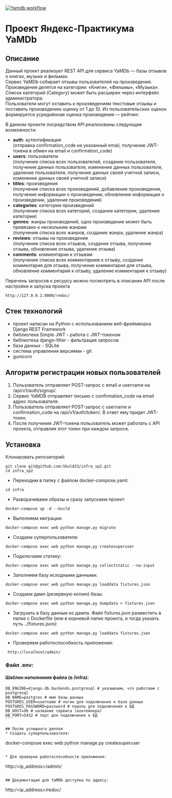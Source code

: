[![Yamdb workflow](https://github.com/Skuld23/yamdb_final/actions/workflows/yamdb_workflow.yml/badge.svg)](https://github.com/Skuld23/yamdb_final/actions/workflows/yamdb_workflow.yml)
# Проект Яндекс-Практикума YaMDb

## Описание 
Данный проект реализует REST API для сервиса YaMDb — базы отзывов о книгах, музыке и фильмах.<br>
Сервис YaMDb собирает отзывы пользователей на произведения. Произведения делятся на категории: «Книги», «Фильмы», «Музыка». Список категорий (Category) может быть расширен через интерфейс администратора.<br>
Пользователи могут оставить к произведениям текстовые отзывы и поставить произведению оценку от 1 до 10. Из пользовательских оценок формируется усреднённая оценка произведения — рейтинг.

В данном проекте посредством API реализованы следующие возможности:

- **auth**: аутентификация<br>
  (отправка confirmation_code на указанный email, получение JWT-токена в обмен на email и confirmation_code)
- **users**: пользователи<br>
  (получение списка всех пользователей, создание пользователя, получение данных пользователя, изменение данных пользователя, удаление пользователя, получение данных своей учетной записи, изменение данных своей учетной записи)
- **titles**: произведения<br>
  (получение списка всех произведений, добавление произведения, получение информации о произведении, обновление информации о произведении, удаление произведения)
- **categories**: категории произведений<br>
  (получение списка всех категорий, создание категории, удаление категории)
- **genres**: жанры произведений, одно произведение может быть привязано к нескольким жанрам<br>
  (получение списка всех жанров, создание жанра, удаление жанра)
- **reviews**: отзывы на произведения<br>
  (получение списка всех отзывов, создание отзыва, получение отзыва, обновление отзыва, удаление отзыва)
- **comments**: комментарии к отзывам<br>
  (получение списка всех комментариев к отзыву, создание комментария для отзыва, получение комментария для отзыва, обновление комментария к отзыву, удаление комментария к отзыву)

Перечень запросов к ресурсу можно посмотреть в описании API после настройки и запуска проекта

```
http://127.0.0.1:8000/redoc/
```

## Стек технологий
- проект написан на Python с использованием веб-фреймворка Django REST Framework
- библиотека Simple JWT - работа с JWT-токеном
- библиотека django-filter - фильтрация запросов
- база данных - SQLite
- система управления версиями - git
- gunicorn

## Алгоритм регистрации новых пользователей

1. Пользователь отправляет POST-запрос с email и username на /api/v1/auth/signup/.
2. Сервис YaMDB отправляет письмо с confirmation_code на email адрес пользователя.
3. Пользователь отправляет POST-запрос с username и confirmation_code на /api/v1/auth/token/. В ответ ему придет JWT-токен.
4. После получения JWT-токена пользователь может работать с API проекта, отправляя этот токен при каждом запросе.

## Установка
Клонировать репозиторий:

```
git clone git@github.com:Skuld23/infra_sp2.git
cd infra_sp2
```

* Переходим в папку с файлом docker-compose.yaml:

```
cd infra
```

* Разворачиваем образы и сразу запускаем проект:

```
docker-compose up -d --build
```

* Выполняем миграции:

```
docker-compose exec web python manage.py migrate
```

* Создаем суперпользователя:

```
docker-compose exec web python manage.py createsuperuser
```

* Подключаем статику:

```
docker-compose exec web python manage.py collectstatic --no-input
```

* Заполняем базу исходными данными:

```
docker-compose exec web python manage.py loaddata fixtures.json
```

* Создаем дамп (резервную копию) базы:

```
docker-compose exec web python manage.py dumpdata > fixtures.json
```

* Загрузить в базу данные из дампа. Файл fixtures.json разместить в папке с Dockerfile (или в корневой папке проекта, и тогда указать путь ../fixtures.json):

```
docker-compose exec web python manage.py loaddata fixtures.json
```

* Проверяем работоспособность приложения:

```
 http://localhost/admin/
```

### Файл .env:
#### Шаблон наполнения файла (в /infra):
```
DB_ENGINE=django.db.backends.postgresql # указываем, что работаем с postgresql
DB_NAME=postgres # имя базы данных
POSTGRES_USER=username # логин для подключения к базе данных
POSTGRES_PASSWORD=password # пароль для подключения к БД 
DB_HOST=db # название сервиса (контейнера)
DB_PORT=5432 # порт для подключения к БД 
``

## После успешного деплоя
* Создать суперпользователя:
```
docker-compose exec web python manage.py createsuperuser
```

* Для проверки работоспособности приложения:
```
http:/<ip_address>/admin/
```

## Документация для YaMDb доступна по адресу:
```
http:/<ip_address>/redoc/
```

